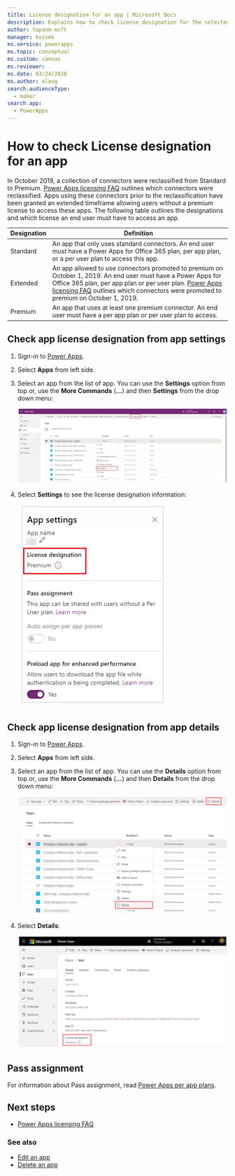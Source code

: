 ```yaml
---
title: License designation for an app | Microsoft Docs
description: Explains how to check license designation for the selected app
author: tapanm-msft
manager: kvivek
ms.service: powerapps
ms.topic: conceptual
ms.custom: canvas
ms.reviewer: 
ms.date: 03/24/2020
ms.author: alaug
search.audienceType: 
  - maker
search.app: 
  - PowerApps
---
```


# How to check License designation for an app

In October 2019, a collection of connectors were reclassified from Standard to
Premium. [Power Apps licensing FAQ](https://docs.microsoft.com/power-platform/admin/powerapps-flow-licensing-faq#office-365) outlines
which connectors were reclassified. Apps using these connectors prior to the
reclassification have been granted an extended timeframe allowing users
without a premium license to access these apps. The following table outlines the designations and which license an end user must have to access an app.

| **Designation​** | **Definition**
|-|-|
| Standard​ | An app that only uses standard connectors. An end user must have a Power Apps for Office 365 plan, per app plan, or a per user plan to access this app.
| Extended​ | An app allowed to use connectors promoted to premium on October 1, 2019.​ An end user must have a Power Apps for Office 365 plan, per app plan or per user plan. [Power Apps licensing FAQ](https://docs.microsoft.com/power-platform/admin/powerapps-flow-licensing-faq#office-365) outlines which connectors were promoted to premium on October 1, 2019.
| Premium​ | An app that uses at least one premium connector. An end user must have a per app plan or per user plan to access.

## Check app **license designation** from **app settings**

1. Sign-in to [Power Apps](https://make.powerapps.com).

1. Select **Apps** from left side.

1. Select an app from the list of app. You can use the **Settings** option from top or, use the **More Commands** (**...**) and then **Settings** from the drop down menu:

    ![Settings option](media/license-designation/app-settings.png)

1. Select **Settings** to see the license designation information:

    ![License designation from settings](media/license-designation/settings-license-designation.png)

## Check app **license designation** from **app details**

1. Sign-in to [Power Apps](https://make.powerapps.com).

1. Select **Apps** from left side.

1. Select an app from the list of app. You can use the **Details** option from top or, use the **More Commands** (**...**) and then **Details** from the drop down menu:

    ![App details](media/license-designation/app-details.png)

1. Select **Details**:

    ![App designation in details](media/license-designation/app-details-page.png)

## Pass assignment

For information about Pass assignment, read [Power Apps per app
plans](https://docs.microsoft.com/power-platform/admin/about-powerapps-perapp#step-three-set-up-apps-to-use-per-app-plans).

## Next steps

- [Power Apps licensing FAQ](https://docs.microsoft.com/power-platform/admin/powerapps-flow-licensing-faq)

### See also

- [Edit an app](edit-app.md)
- [Delete an app](delete-app.md)
